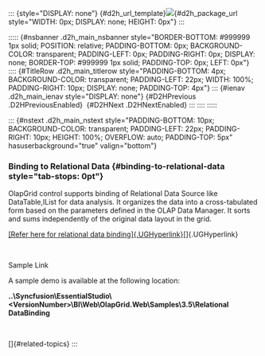 ::: {style="DISPLAY: none"}
[](ms-xhelp:///?Id=d2h_url_template){#d2h_url_template}![](!package_url!){#d2h_package_url style="WIDTH: 0px; DISPLAY: none; HEIGHT: 0px"}
:::

::::: {#nsbanner .d2h_main_nsbanner style="BORDER-BOTTOM: #999999 1px solid; POSITION: relative; PADDING-BOTTOM: 0px; BACKGROUND-COLOR: transparent; PADDING-LEFT: 0px; PADDING-RIGHT: 0px; DISPLAY: none; BORDER-TOP: #999999 1px solid; PADDING-TOP: 0px; LEFT: 0px"}
:::: {#TitleRow .d2h_main_titlerow style="PADDING-BOTTOM: 4px; BACKGROUND-COLOR: transparent; PADDING-LEFT: 22px; WIDTH: 100%; PADDING-RIGHT: 10px; DISPLAY: none; PADDING-TOP: 4px"}
::: {#ienav .d2h_main_ienav style="DISPLAY: none"}
[](ms-xhelp:///?Id=579be6e4-1bfe-4fbe-9a8f-2c7fa922b251){#D2HPrevious .D2HPreviousEnabled}  [](ms-xhelp:///?Id=50d00010-5da2-4983-af07-95d85eb0d4df){#D2HNext .D2HNextEnabled}
:::
::::
:::::

::: {#nstext .d2h_main_nstext style="PADDING-BOTTOM: 10px; BACKGROUND-COLOR: transparent; PADDING-LEFT: 22px; PADDING-RIGHT: 10px; HEIGHT: 100%; OVERFLOW: auto; PADDING-TOP: 5px" hasuserbackground="true" valign="bottom"}
### Binding to Relational Data {#binding-to-relational-data style="tab-stops: 0pt"}

OlapGrid control supports binding of Relational Data Source like DataTable,IList for data analysis. It organizes the data into a cross-tabulated form based on the parameters defined in the OLAP Data Manager. It sorts and sums independently of the original data layout in the grid.

[[Refer here for relational data binding]{.UGHyperlink}](ms-xhelp:///?Id=a6d51e70-2b94-4ff9-811a-70a87b6d1b5b)[]{.UGHyperlink}

 

Sample Link

A sample demo is available at the following location:

**..\\Syncfusion\\EssentialStudio\\\<VersionNumber\>\\BI\\Web\\OlapGrid.Web\\Samples\\3.5\\Relational DataBinding**

 

[]{#related-topics}
:::
